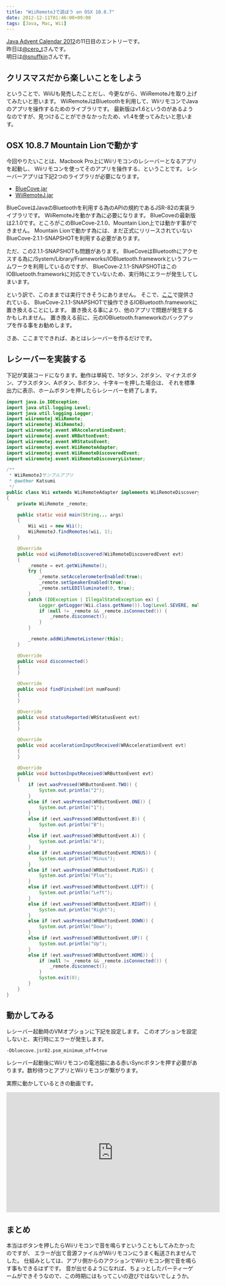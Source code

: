 ```yaml
---
title: "WiiRemoteJで遊ぼう on OSX 10.8.7"
date: 2012-12-11T01:46:00+09:00
tags: [Java, Mac, Wii] 
---
```


[Java Advent Calendar 2012](http://atnd.org/events/33871)の11日目のエントリーです。  
昨日は[@cero_t](https://twitter.com/cero_t)さんです。  
明日は[@snuffkin](https://twitter.com/snuffkin)さんです。

## クリスマスだから楽しいことをしよう
ということで、WiiUも発売したことだし、今更ながら、WiiRemoteJを取り上げてみたいと思います。
WiiRemoteJはBluetoothを利用して、WiiリモコンでJavaのアプリを操作するためのライブラリです。
最新版はv1.6というのがあるようなのですが、見つけることができなかったため、v1.4を使ってみたいと思います。

## OSX 10.8.7 Mountain Lionで動かす
今回やりたいことは、Macbook Pro上にWiiリモコンのレシーバーとなるアプリを起動し、
Wiiリモコンを使ってそのアプリを操作する、ということです。
レシーバーアプリは下記2つのライブラリが必要になります。

* [BlueCove.jar](https://code.google.com/p/bluecove/)
* [WiiRemoteJ.jar](http://dl.qj.net/wii/homebrew/wiiremotej-v14.html)

BlueCoveはJavaのBluetoothを利用する為のAPIの規約であるJSR-82の実装ライブラリです。
WiiRemoteJを動かす為に必要になります。
BlueCoveの最新版は2.1.0です。ところがこのBlueCove-2.1.0、Mountain Lion上では動かす事ができません。
Mountain Lionで動かす為には、まだ正式にリリースされていないBlueCove-2.1.1-SNAPSHOTを利用する必要があります。

ただ、この2.1.1-SNAPSHOTも問題があります。
BlueCoveはBluetoothにアクセスする為に/System/Library/Frameworks/IOBluetooth.frameworkというフレームワークを利用しているのですが、
BlueCove-2.1.1-SNAPSHOTはこのIOBluetooth.frameworkに対応できていないため、実行時にエラーが発生してしまいます。

という訳で、このままでは実行できそうにありません。
そこで、[ここ](https://groups.google.com/forum/#!msg/bluecove-users/7jWv1V1GC-4/jCHnASj1pbMJ)で提供されている、
BlueCove-2.1.1-SNAPSHOTで操作できるIOBluetooth.frameworkに置き換えることにします。
置き換える事により、他のアプリで問題が発生するかもしれません。
置き換える前に、元のIOBluetooth.frameworkのバックアップを作る事をお勧めします。

さあ、ここまでできれば、あとはレシーバーを作るだけです。

## レシーバーを実装する
下記が実装コードになります。動作は単純で、1ボタン、2ボタン、マイナスボタン、プラスボタン、Aボタン、Bボタン、十字キーを押した場合は、
それを標準出力に表示、ホームボタンを押したらレシーバーを終了します。

``` java
import java.io.IOException;
import java.util.logging.Level;
import java.util.logging.Logger;
import wiiremotej.WiiRemote;
import wiiremotej.WiiRemoteJ;
import wiiremotej.event.WRAccelerationEvent;
import wiiremotej.event.WRButtonEvent;
import wiiremotej.event.WRStatusEvent;
import wiiremotej.event.WiiRemoteAdapter;
import wiiremotej.event.WiiRemoteDiscoveredEvent;
import wiiremotej.event.WiiRemoteDiscoveryListener;

/**
 * WiiRemoteJサンプルアプリ
 * @author Katsumi
 */
public class Wii extends WiiRemoteAdapter implements WiiRemoteDiscoveryListener
{
    private WiiRemote _remote;

    public static void main(String... args)
    {
        Wii wii = new Wii();
        WiiRemoteJ.findRemotes(wii, 1);
    }

    @Override
    public void wiiRemoteDiscovered(WiiRemoteDiscoveredEvent evt)
    {
        _remote = evt.getWiiRemote();
        try {
            _remote.setAccelerometerEnabled(true);
            _remote.setSpeakerEnabled(true);
            _remote.setLEDIlluminated(0, true);
        }
        catch (IOException | IllegalStateException ex) {
            Logger.getLogger(Wii.class.getName()).log(Level.SEVERE, null, ex);
            if (null != _remote && _remote.isConnected()) {
                _remote.disconnect();
            }
        }

        _remote.addWiiRemoteListener(this);
    }

    @Override
    public void disconnected()
    {
    }

    @Override
    public void findFinished(int numFound)
    {
    }

    @Override
    public void statusReported(WRStatusEvent evt)
    {
    }

    @Override
    public void accelerationInputReceived(WRAccelerationEvent evt)
    {
    }

    @Override
    public void buttonInputReceived(WRButtonEvent evt)
    {
        if (evt.wasPressed(WRButtonEvent.TWO)) {
            System.out.println("2");
        }
        else if (evt.wasPressed(WRButtonEvent.ONE)) {
            System.out.println("1");
        }
        else if (evt.wasPressed(WRButtonEvent.B)) {
            System.out.println("B");
        }
        else if (evt.wasPressed(WRButtonEvent.A)) {
            System.out.println("A");
        }
        else if (evt.wasPressed(WRButtonEvent.MINUS)) {
            System.out.println("Minus");
        }
        else if (evt.wasPressed(WRButtonEvent.PLUS)) {
            System.out.println("Plus");
        }
        else if (evt.wasPressed(WRButtonEvent.LEFT)) {
            System.out.println("Left");
        }
        else if (evt.wasPressed(WRButtonEvent.RIGHT)) {
            System.out.println("Right");
        }
        else if (evt.wasPressed(WRButtonEvent.DOWN)) {
            System.out.println("Down");
        }
        else if (evt.wasPressed(WRButtonEvent.UP)) {
            System.out.println("Up");
        }
        else if (evt.wasPressed(WRButtonEvent.HOME)) {
            if (null != _remote && _remote.isConnected()) {
                _remote.disconnect();
            }
            System.exit(0);
        }
    }
}
```

## 動かしてみる
レシーバー起動時のVMオプションに下記を設定します。
このオプションを設定しないと、実行時にエラーが発生します。

```
-Dbluecove.jsr82.psm_minimum_off=true
```

レシーバー起動後にWiiリモコンの電池脇にある赤いSyncボタンを押す必要があります。数秒待つとアプリとWiiリモコンが繋がります。

実際に動かしているときの動画です。

<iframe width="560" height="315" src="https://www.youtube.com/embed/DzjeZHDwMFI" frameborder="0" allowfullscreen></iframe>


## まとめ

本当はボタンを押したらWiiリモコンで音を鳴らすということもしてみたかったのですが、
エラーが出て音源ファイルがWiiリモコンにうまく転送されませんでした。
仕組みとしては、アプリ側からのアクションでWiiリモコン側で音を鳴らす事もできるはずです。
音が出せるようになれば、ちょっとしたパーティーゲームができそうなので、この時期にはもってこいの遊びではないでしょうか。

